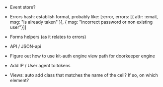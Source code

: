- Event store?

- Errors hash: establish format, probably like:
  [:error, errors: [{ attr: :email, msg: "is already taken" }], { msg: "Incorrect password or non existing user"}]]

- Forms helpers (as it relates to errors)

- API / JSON-api

- Figure out how to use kit-auth engine view path for doorkeeper engine

- Add IP / User agent to tokens



- Views: auto add class that matches the name of the cell? If so, on which element?